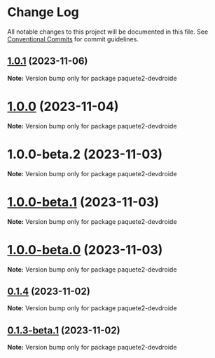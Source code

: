 # Change Log

All notable changes to this project will be documented in this file.
See [Conventional Commits](https://conventionalcommits.org) for commit guidelines.

## [1.0.1](https://github.com/devdroide/MonorepoLerna/compare/paquete2-devdroide@1.0.0...paquete2-devdroide@1.0.1) (2023-11-06)

**Note:** Version bump only for package paquete2-devdroide





# [1.0.0](https://github.com/devdroide/MonorepoLerna/compare/paquete2-devdroide@1.0.0-beta.2...paquete2-devdroide@1.0.0) (2023-11-04)

**Note:** Version bump only for package paquete2-devdroide





# 1.0.0-beta.2 (2023-11-03)

**Note:** Version bump only for package paquete2-devdroide





# [1.0.0-beta.1](https://github.com/devdroide/MonorepoLerna/compare/paquete2-devdroide@1.0.0-beta.0...paquete2-devdroide@1.0.0-beta.1) (2023-11-03)

**Note:** Version bump only for package paquete2-devdroide





# [1.0.0-beta.0](https://github.com/devdroide/MonorepoLerna/compare/paquete2-devdroide@0.1.4...paquete2-devdroide@1.0.0-beta.0) (2023-11-03)

**Note:** Version bump only for package paquete2-devdroide





## [0.1.4](https://github.com/devdroide/MonorepoLerna/compare/paquete2-devdroide@0.1.3...paquete2-devdroide@0.1.4) (2023-11-02)

**Note:** Version bump only for package paquete2-devdroide





## [0.1.3-beta.1](https://github.com/devdroide/MonorepoLerna/compare/paquete2-devdroide@0.1.3-beta.0...paquete2-devdroide@0.1.3-beta.1) (2023-11-02)

**Note:** Version bump only for package paquete2-devdroide
